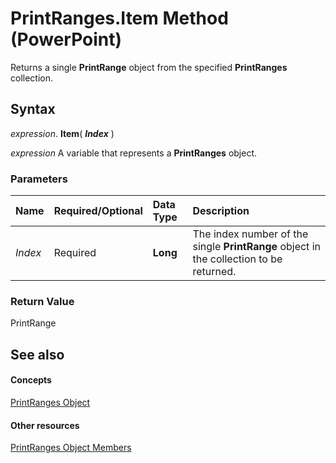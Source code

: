 
# PrintRanges.Item Method (PowerPoint)

Returns a single  **PrintRange** object from the specified **PrintRanges** collection.


## Syntax

 _expression_. **Item**( **_Index_** )

 _expression_ A variable that represents a **PrintRanges** object.


### Parameters



|**Name**|**Required/Optional**|**Data Type**|**Description**|
|:-----|:-----|:-----|:-----|
| _Index_|Required|**Long**|The index number of the single  **PrintRange** object in the collection to be returned.|

### Return Value

PrintRange


## See also


#### Concepts


[PrintRanges Object](5c1e9dc1-e30c-bc65-5283-448b95795b11.md)
#### Other resources


[PrintRanges Object Members](564d22e9-30e2-bd07-a9d5-8333f112d801.md)
